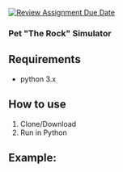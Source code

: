 [![Review Assignment Due Date](https://classroom.github.com/assets/deadline-readme-button-22041afd0340ce965d47ae6ef1cefeee28c7c493a6346c4f15d667ab976d596c.svg)](https://classroom.github.com/a/3zOHVIfr)
### Pet "The Rock" Simulator ###
## Requirements ##
- python 3.x

## How to use ##
1. Clone/Download
2. Run in Python

## Example: ##
